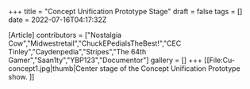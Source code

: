 +++
title = "Concept Unification Prototype Stage"
draft = false
tags = []
date = 2022-07-16T04:17:32Z

[Article]
contributors = ["Nostalgia Cow","Midwestretail","ChuckEPediaIsTheBest!","CEC Tinley","Caydenpedia","Stripes","The 64th Gamer","Saan1ty","YBP123","Documentor"]
gallery = []
+++
[[File:Cu-concept1.jpg|thumb|Center stage of the Concept Unification Prototype show. ]]